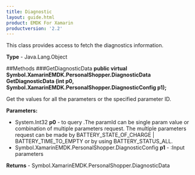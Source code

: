 ```yaml
---
title: Diagnostic
layout: guide.html
product: EMDK For Xamarin
productversion: '2.2'
---
```

This class provides access to fetch the diagnostics information.

**Type** - Java.Lang.Object

##Methods
###GetDiagnosticData
**public virtual Symbol.XamarinEMDK.PersonalShopper.DiagnosticData GetDiagnosticData (int p0, Symbol.XamarinEMDK.PersonalShopper.DiagnosticConfig p1);**

Get the values for all the parameters or the specified parameter ID.

**Parameters:** 

* System.Int32 **p0** - to query .The paramId can be single param value or combination of multiple parameters request. The multiple parameters request can be made by BATTERY_STATE_OF_CHARGE | BATTERY_TIME_TO_EMPTY or by using BATTERY_STATUS_ALL.
* Symbol.XamarinEMDK.PersonalShopper.DiagnosticConfig **p1** - :Input parameters

**Returns** - Symbol.XamarinEMDK.PersonalShopper.DiagnosticData







